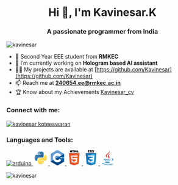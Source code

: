<h1 align="center">Hi 👋, I'm Kavinesar.K</h1>
<h3 align="center">A passionate programmer from India</h3>

<p align="left"> <img src="https://komarev.com/ghpvc/?username=kavinesar&label=Profile%20views&color=0e75b6&style=flat" alt="kavinesar" /> </p>

- 📄 Second Year EEE student from **RMKEC**
- 🔭 I’m currently working on **Hologram based AI assistant**
- 👨‍💻 My projects are available at [https://github.com/Kavinesar](https://github.com/Kavinesar)
- 📫 Reach me at **240654.ee@rmkec.ac.in**
- 🏆 Know about my Achievements [Kavinesar_cv](https://drive.google.com/file/d/1OF5Px3blxw-2vO8Nv7oJtMgYWJ7Q9uyW/view?usp=sharing)

<h3 align="left">Connect with me:</h3>
<p align="left">
<a href="https://linkedin.com/in/kavinesar koteeswaran" target="blank"><img align="center" src="https://raw.githubusercontent.com/rahuldkjain/github-profile-readme-generator/master/src/images/icons/Social/linked-in-alt.svg" alt="kavinesar koteeswaran" height="30" width="40" /></a>

</p>

<h3 align="left">Languages and Tools:</h3>
<p align="left">
  <a href="https://www.arduino.cc/" target="_blank" rel="noreferrer">
    <img src="https://cdn.worldvectorlogo.com/logos/arduino-1.svg" alt="arduino" width="40" height="40"/>
  </a>
  <a href="https://www.python.org" target="_blank" rel="noreferrer">
    <img src="https://raw.githubusercontent.com/devicons/devicon/master/icons/python/python-original.svg" alt="python" width="40" height="40"/>
  </a>
  <a href="https://www.w3schools.com/cpp/" target="_blank" rel="noreferrer">
    <img src="https://raw.githubusercontent.com/devicons/devicon/master/icons/cplusplus/cplusplus-original.svg" alt="cplusplus" width="40" height="40"/>
  </a>
  <a href="https://www.w3.org/html/" target="_blank" rel="noreferrer">
    <img src="https://raw.githubusercontent.com/devicons/devicon/master/icons/html5/html5-original-wordmark.svg" alt="html5" width="40" height="40"/>
  </a>
  <a href="https://www.w3schools.com/css/" target="_blank" rel="noreferrer">
    <img src="https://raw.githubusercontent.com/devicons/devicon/master/icons/css3/css3-original-wordmark.svg" alt="css3" width="40" height="40"/>
  </a>
  <a href="https://www.java.com/" target="_blank" rel="noreferrer">
    <img src="https://raw.githubusercontent.com/devicons/devicon/master/icons/java/java-original.svg" alt="java" width="40" height="40"/>
  </a>
</p>

<p><img align="center" src="https://github-readme-stats.vercel.app/api/top-langs?username=kavinesar&show_icons=true&locale=en&layout=compact" alt="kavinesar" /></p>
